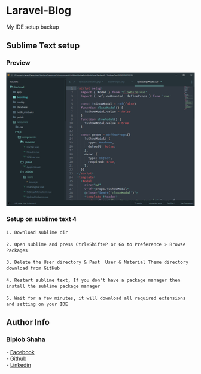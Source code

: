 # Laravel-Blog

<p>My IDE setup backup</p>

## Sublime Text setup

### Preview

<img src="./sublime.png">

### Setup on sublime text 4

```
1. Download sublime dir

2. Open sublime and press Ctrl+Shift+P or Go to Preference > Browse Packages

3. Delete the User directory & Past  User & Material Theme directory download from GitHub

4. Restart sublime text, If you don't have a package manager then install the sublime package manager

5. Wait for a few minutes, it will download all required extensions and setting on your IDE
```

## Author Info

<h3>Biplob Shaha</h3>
- <a href="https://facebook.com/devbipu">Facebook</a><br>
- <a href="https://github.com/devbipu">Github</a><br>
- <a href="https://linkedin.com/in/devbipu">Linkedin</a><br>
